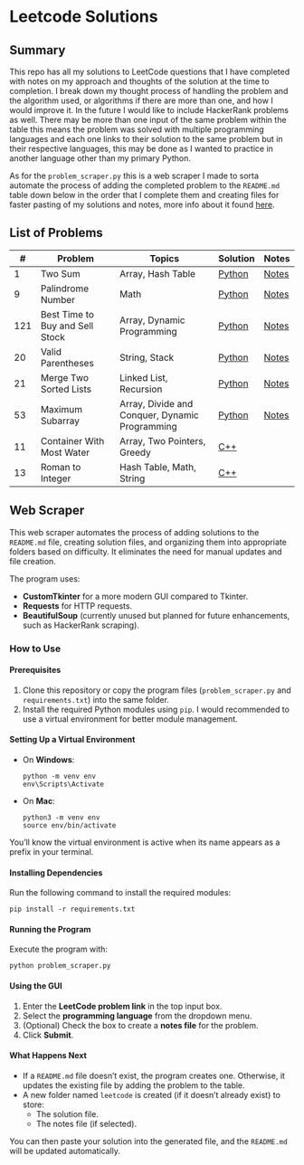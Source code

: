 # Leetcode Solutions

## Summary

This repo has all my solutions to LeetCode questions that I have completed with notes on my approach and thoughts of the solution at the time to completion. I break down my thought process of handling the problem and the algorithm used, or algorithms if there are more than one, and how I would improve it. In the future I would like to include HackerRank problems as well. There may be more than one input of the same problem within the table this means the problem was solved with multiple programming languages and each one links to their solution to the same problem but in their respective languages, this may be done as I wanted to practice in another language other than my primary Python.

As for the `problem_scraper.py` this is a web scraper I made to sorta automate the process of adding the completed problem to the `README.md` table down below in the order that I complete them and creating files for faster pasting of my solutions and notes, more info about it found [here](#web-scraper).

## List of Problems

| # | Problem | Topics | Solution | Notes |
| ----------- | ------ | -------- | -------------- | -------------- |
| 1 | Two Sum | Array, Hash Table | [Python](https://github.com/adian-acosta/LeetCode-Solutions/tree/main/leetcode/easy/two_sum.py) | [Notes](https://github.com/adian-acosta/LeetCode-Solutions/tree/main/leetcode/easy/two_sum.md) |
| 9 | Palindrome Number | Math | [Python](https://github.com/adian-acosta/LeetCode-Solutions/tree/main/leetcode/easy/palindrome_number.py) | [Notes](https://github.com/adian-acosta/LeetCode-Solutions/tree/main/leetcode/easy/palindrome_number.md) |
| 121 | Best Time to Buy and Sell Stock | Array, Dynamic Programming | [Python](https://github.com/adian-acosta/LeetCode-Solutions/tree/main/leetcode/easy/best_time_to_buy_and_sell_stock.py) | [Notes](https://github.com/adian-acosta/LeetCode-Solutions/tree/main/leetcode/easy/best_time_to_buy_and_sell_stock.md) |
| 20 | Valid Parentheses | String, Stack | [Python](https://github.com/adian-acosta/LeetCode-Solutions/tree/main/leetcode/easy/valid_parentheses.py) | [Notes](https://github.com/adian-acosta/LeetCode-Solutions/tree/main/leetcode/easy/valid_parentheses.md) |
| 21 | Merge Two Sorted Lists | Linked List, Recursion | [Python](https://github.com/adian-acosta/LeetCode-Solutions/tree/main/leetcode/easy/merge_two_sorted_lists.py) | [Notes](https://github.com/adian-acosta/LeetCode-Solutions/tree/main/leetcode/easy/merge_two_sorted_lists.md) |
| 53 | Maximum Subarray | Array, Divide and Conquer, Dynamic Programming | [Python](https://github.com/adian-acosta/LeetCode-Solutions/tree/main/leetcode/medium/maximum_subarray.py) | [Notes](https://github.com/adian-acosta/LeetCode-Solutions/tree/main/leetcode/medium/maximum_subarray.md) |
| 11 | Container With Most Water | Array, Two Pointers, Greedy | [C++](https://github.com/adian-acosta/LeetCode-Solutions/tree/main/leetcode/medium/container_with_most_water.cpp) |  |
| 13 | Roman to Integer | Hash Table, Math, String | [C++](https://github.com/adian-acosta/LeetCode-Solutions/tree/main/leetcode/easy/roman_to_integer.cpp) |  |


## Web Scraper

This web scraper automates the process of adding solutions to the `README.md` file, creating solution files, and organizing them into appropriate folders based on difficulty. It eliminates the need for manual updates and file creation.

The program uses:
- **CustomTkinter** for a more modern GUI compared to Tkinter.
- **Requests** for HTTP requests.
- **BeautifulSoup** (currently unused but planned for future enhancements, such as HackerRank scraping).

### How to Use

#### Prerequisites
1. Clone this repository or copy the program files (`problem_scraper.py` and `requirements.txt`) into the same folder.
2. Install the required Python modules using `pip`. I would recommended to use a virtual environment for better module management.

#### Setting Up a Virtual Environment
- On **Windows**:
  ```
  python -m venv env
  env\Scripts\Activate
  ```
- On **Mac**:
  ```
  python3 -m venv env
  source env/bin/activate
  ```

You’ll know the virtual environment is active when its name appears as a prefix in your terminal.

#### Installing Dependencies
Run the following command to install the required modules:
```
pip install -r requirements.txt
```

#### Running the Program
Execute the program with:
```
python problem_scraper.py
```

#### Using the GUI
1. Enter the **LeetCode problem link** in the top input box.
2. Select the **programming language** from the dropdown menu.
3. (Optional) Check the box to create a **notes file** for the problem.
4. Click **Submit**.

#### What Happens Next
- If a `README.md` file doesn’t exist, the program creates one. Otherwise, it updates the existing file by adding the problem to the table.
- A new folder named `leetcode` is created (if it doesn’t already exist) to store:
  - The solution file.
  - The notes file (if selected).

You can then paste your solution into the generated file, and the `README.md` will be updated automatically.
